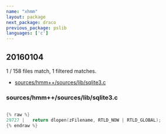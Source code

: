 ```yaml
---
name: "xhmm"
layout: package
next_package: draco
previous_package: pslib
languages: ['c']
---
```

## 20160104
1 / 158 files match, 1 filtered matches.

 - [sources/hmm++/sources/lib/sqlite3.c](#sourceshmm++sourceslibsqlite3c)

### sources/hmm++/sources/lib/sqlite3.c

```c

{% raw %}
29727 |   return dlopen(zFilename, RTLD_NOW | RTLD_GLOBAL);
{% endraw %}

```